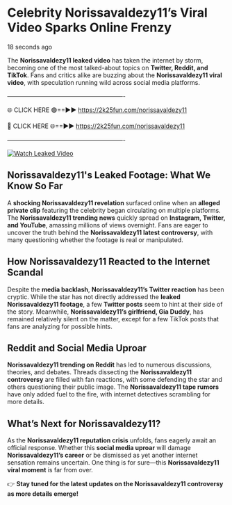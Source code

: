 # Celebrity Norissavaldezy11’s Viral Video Sparks Online Frenzy

18 seconds ago

The **Norissavaldezy11 leaked video** has taken the internet by storm, becoming one of the most talked-about topics on **Twitter, Reddit, and TikTok**. Fans and critics alike are buzzing about the **Norissavaldezy11 viral video**, with speculation running wild across social media platforms.

———————————————————-

🌐 CLICK HERE 🟢==►► https://2k25fun.com/norissavaldezy11

🔴 CLICK HERE 🌐==►► https://2k25fun.com/norissavaldezy11

———————————————————-

[![Watch Leaked Video](https://miro.medium.com/v2/resize:fit:828/format:webp/1*cilzJN44JGOrTw9NJCrNHA.gif "Watch Leaked Video")](https://2k25fun.com/norissavaldezy11)

## **Norissavaldezy11's Leaked Footage: What We Know So Far**  
A **shocking Norissavaldezy11 revelation** surfaced online when an **alleged private clip** featuring the celebrity began circulating on multiple platforms. The **Norissavaldezy11 trending news** quickly spread on **Instagram, Twitter, and YouTube**, amassing millions of views overnight. Fans are eager to uncover the truth behind the **Norissavaldezy11 latest controversy**, with many questioning whether the footage is real or manipulated.  

## **How Norissavaldezy11 Reacted to the Internet Scandal**  
Despite the **media backlash**, **Norissavaldezy11’s Twitter reaction** has been cryptic. While the star has not directly addressed the **leaked Norissavaldezy11 footage**, a few **Twitter posts** seem to hint at their side of the story. Meanwhile, **Norissavaldezy11’s girlfriend, Gia Duddy**, has remained relatively silent on the matter, except for a few TikTok posts that fans are analyzing for possible hints.  

## **Reddit and Social Media Uproar**  
**Norissavaldezy11 trending on Reddit** has led to numerous discussions, theories, and debates. Threads dissecting the **Norissavaldezy11 controversy** are filled with fan reactions, with some defending the star and others questioning their public image. The **Norissavaldezy11 tape rumors** have only added fuel to the fire, with internet detectives scrambling for more details.  

## **What’s Next for Norissavaldezy11?**  
As the **Norissavaldezy11 reputation crisis** unfolds, fans eagerly await an official response. Whether this **social media uproar** will damage **Norissavaldezy11’s career** or be dismissed as yet another internet sensation remains uncertain. One thing is for sure—this **Norissavaldezy11 viral moment** is far from over.  

👉 **Stay tuned for the latest updates on the Norissavaldezy11 controversy as more details emerge!**  